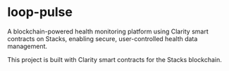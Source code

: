 # loop-pulse

A blockchain-powered health monitoring platform using Clarity smart contracts on Stacks, enabling secure, user-controlled health data management.

This project is built with Clarity smart contracts for the Stacks blockchain.